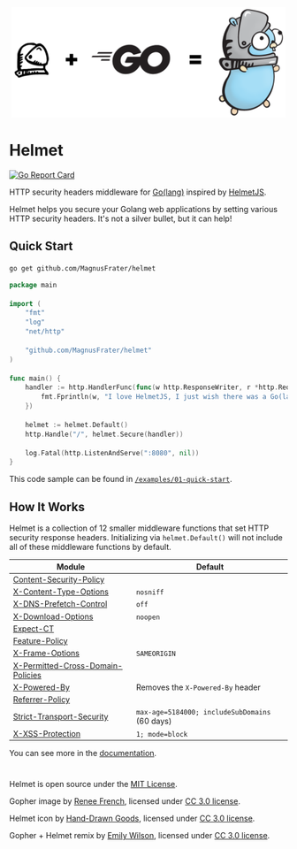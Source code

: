 <p align="center">
  <img src="docs/social-media-preview-cropped.png" alt="Helmet Gopher" height="200px"/>
</p>

# Helmet

[![Go Report Card](https://goreportcard.com/badge/MagnusFrater/helmet)](https://goreportcard.com/report/MagnusFrater/helmet)

HTTP security headers middleware for [Go(lang)](https://golang.org/) inspired by [HelmetJS](https://helmetjs.github.io/).

Helmet helps you secure your Golang web applications by setting various HTTP security headers. It's not a silver bullet, but it can help!

## Quick Start

`go get github.com/MagnusFrater/helmet`

```go
package main

import (
	"fmt"
	"log"
	"net/http"

	"github.com/MagnusFrater/helmet"
)

func main() {
	handler := http.HandlerFunc(func(w http.ResponseWriter, r *http.Request) {
		fmt.Fprintln(w, "I love HelmetJS, I just wish there was a Go(lang) equivalent...")
	})

	helmet := helmet.Default()
	http.Handle("/", helmet.Secure(handler))

	log.Fatal(http.ListenAndServe(":8080", nil))
}
```

This code sample can be found in [`/examples/01-quick-start`](https://github.com/MagnusFrater/helmet/blob/master/examples/01-quick-start/main.go).

## How It Works

Helmet is a collection of 12 smaller middleware functions that set HTTP security response headers. Initializing via `helmet.Default()` will not include all of these middleware functions by default.

| Module                                                                                                           | Default                                        |
| ---------------------------------------------------------------------------------------------------------------- | ---------------------------------------------- |
| [Content-Security-Policy](https://developer.mozilla.org/en-US/docs/Web/HTTP/CSP)                                 |                                                |
| [X-Content-Type-Options](https://developer.mozilla.org/en-US/docs/Web/HTTP/Headers/X-Content-Type-Options)       | `nosniff`                                      |
| [X-DNS-Prefetch-Control](https://developer.mozilla.org/en-US/docs/Web/HTTP/Headers/X-DNS-Prefetch-Control)       | `off`                                          |
| [X-Download-Options](https://helmetjs.github.io/docs/ienoopen/)                                                  | `noopen`                                       |
| [Expect-CT](https://developer.mozilla.org/en-US/docs/Web/HTTP/Headers/Expect-CT)                                 |                                                |
| [Feature-Policy](https://developer.mozilla.org/en-US/docs/Web/HTTP/Headers/Feature-Policy)                       |                                                |
| [X-Frame-Options](https://developer.mozilla.org/en-US/docs/Web/HTTP/Headers/X-Frame-Options)                     | `SAMEORIGIN`                                   |
| [X-Permitted-Cross-Domain-Policies](https://helmetjs.github.io/docs/crossdomain/)                                |                                                |
| [X-Powered-By](https://helmetjs.github.io/docs/hide-powered-by/)                                                 | Removes the `X-Powered-By` header              |
| [Referrer-Policy](https://developer.mozilla.org/en-US/docs/Web/HTTP/Headers/Referrer-Policy)                     |                                                |
| [Strict-Transport-Security](https://developer.mozilla.org/en-US/docs/Web/HTTP/Headers/Strict-Transport-Security) | `max-age=5184000; includeSubDomains` (60 days) |
| [X-XSS-Protection](https://developer.mozilla.org/en-US/docs/Web/HTTP/Headers/X-XSS-Protection)                   | `1; mode=block`                                |

You can see more in the [documentation](https://pkg.go.dev/github.com/MagnusFrater/helmet).

#

Helmet is open source under the [MIT License](https://github.com/MagnusFrater/helmet/blob/master/LICENSE).

Gopher image by [Renee French](https://reneefrench.blogspot.com/), licensed under [CC 3.0 license](https://creativecommons.org/licenses/by/3.0/).

Helmet icon by [Hand-Drawn Goods](https://www.iconfinder.com/handdrawngoods), licensed under [CC 3.0 license](https://creativecommons.org/licenses/by/3.0/).

Gopher + Helmet remix by [Emily Wilson](https://emilywilsondesign.myportfolio.com/), licensed under [CC 3.0 license](https://creativecommons.org/licenses/by/3.0/).
